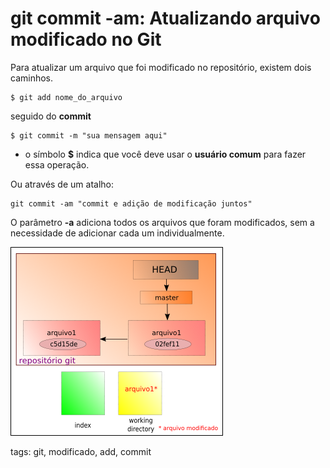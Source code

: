 # git commit -am: Atualizando arquivo modificado no Git

Para atualizar um arquivo que foi modificado no repositório, existem dois caminhos.

```
$ git add nome_do_arquivo
```

seguido do **commit**

```
$ git commit -m "sua mensagem aqui"
```

- o símbolo **$** indica que você deve usar o **usuário comum** para fazer essa operação.

Ou através de um atalho:

```
git commit -am "commit e adição de modificação juntos"
```

O parâmetro **-a** adiciona todos os arquivos que foram modificados, sem a necessidade de adicionar cada um individualmente.

![arquivo modificado](img/p0007-0.png)

tags: git, modificado, add, commit
